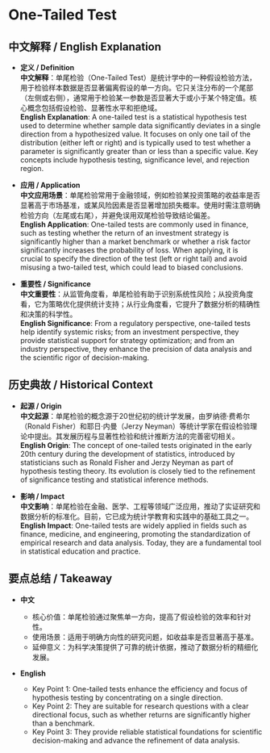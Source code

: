 # One-Tailed Test

## 中文解释 / English Explanation

* **定义 / Definition**  
  **中文解释**：单尾检验（One-Tailed Test）是统计学中的一种假设检验方法，用于检验样本数据是否显著偏离假设的单一方向。它只关注分布的一个尾部（左侧或右侧），通常用于检验某一参数是否显著大于或小于某个特定值。核心概念包括假设检验、显著性水平和拒绝域。  
  **English Explanation**: A one-tailed test is a statistical hypothesis test used to determine whether sample data significantly deviates in a single direction from a hypothesized value. It focuses on only one tail of the distribution (either left or right) and is typically used to test whether a parameter is significantly greater than or less than a specific value. Key concepts include hypothesis testing, significance level, and rejection region.

* **应用 / Application**  
  **中文应用场景**：单尾检验常用于金融领域，例如检验某投资策略的收益率是否显著高于市场基准，或某风险因素是否显著增加损失概率。使用时需注意明确检验方向（左尾或右尾），并避免误用双尾检验导致结论偏差。  
  **English Application**: One-tailed tests are commonly used in finance, such as testing whether the return of an investment strategy is significantly higher than a market benchmark or whether a risk factor significantly increases the probability of loss. When applying, it is crucial to specify the direction of the test (left or right tail) and avoid misusing a two-tailed test, which could lead to biased conclusions.

* **重要性 / Significance**  
  **中文重要性**：从监管角度看，单尾检验有助于识别系统性风险；从投资角度看，它为策略优化提供统计支持；从行业角度看，它提升了数据分析的精确性和决策的科学性。  
  **English Significance**: From a regulatory perspective, one-tailed tests help identify systemic risks; from an investment perspective, they provide statistical support for strategy optimization; and from an industry perspective, they enhance the precision of data analysis and the scientific rigor of decision-making.

## 历史典故 / Historical Context

* **起源 / Origin**  
  **中文起源**：单尾检验的概念源于20世纪初的统计学发展，由罗纳德·费希尔（Ronald Fisher）和耶日·内曼（Jerzy Neyman）等统计学家在假设检验理论中提出。其发展历程与显著性检验和统计推断方法的完善密切相关。  
  **English Origin**: The concept of one-tailed tests originated in the early 20th century during the development of statistics, introduced by statisticians such as Ronald Fisher and Jerzy Neyman as part of hypothesis testing theory. Its evolution is closely tied to the refinement of significance testing and statistical inference methods.

* **影响 / Impact**  
  **中文影响**：单尾检验在金融、医学、工程等领域广泛应用，推动了实证研究和数据分析的标准化。目前，它已成为统计学教育和实践中的基础工具之一。  
  **English Impact**: One-tailed tests are widely applied in fields such as finance, medicine, and engineering, promoting the standardization of empirical research and data analysis. Today, they are a fundamental tool in statistical education and practice.

## 要点总结 / Takeaway

* **中文**  
  - 核心价值：单尾检验通过聚焦单一方向，提高了假设检验的效率和针对性。  
  - 使用场景：适用于明确方向性的研究问题，如收益率是否显著高于基准。  
  - 延伸意义：为科学决策提供了可靠的统计依据，推动了数据分析的精细化发展。  

* **English**  
  - Key Point 1: One-tailed tests enhance the efficiency and focus of hypothesis testing by concentrating on a single direction.  
  - Key Point 2: They are suitable for research questions with a clear directional focus, such as whether returns are significantly higher than a benchmark.  
  - Key Point 3: They provide reliable statistical foundations for scientific decision-making and advance the refinement of data analysis.